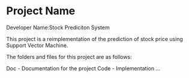 # Project Name

Developer Name:Stock Prediciton System

This project is a reimplementation of the prediction of stock price using Support Vector Machine.

The folders and files for this project are as follows:

Doc - Documentation for the project
Code - Implementation
…
